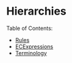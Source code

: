 # Hierarchies

Table of Contents:
- [Rules](./Rules.md)
- [ECExpressions](./ECExpressions.md)
- [Terminology](./Terminology.md)
